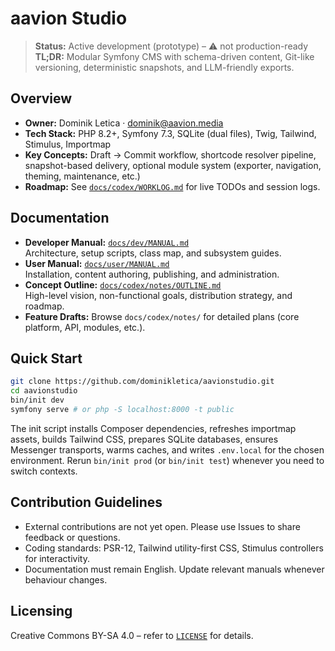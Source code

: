 # aavion Studio

> **Status:** Active development (prototype) – :warning: not production-ready  
> **TL;DR:** Modular Symfony CMS with schema-driven content, Git-like versioning, deterministic snapshots, and LLM-friendly exports.

## Overview
- **Owner:** Dominik Letica · dominik@aavion.media  
- **Tech Stack:** PHP 8.2+, Symfony 7.3, SQLite (dual files), Twig, Tailwind, Stimulus, Importmap  
- **Key Concepts:** Draft → Commit workflow, shortcode resolver pipeline, snapshot-based delivery, optional module system (exporter, navigation, theming, maintenance, etc.)
- **Roadmap:** See [`docs/codex/WORKLOG.md`](docs/codex/WORKLOG.md) for live TODOs and session logs.

## Documentation
- **Developer Manual:** [`docs/dev/MANUAL.md`](docs/dev/MANUAL.md)  
  Architecture, setup scripts, class map, and subsystem guides.
- **User Manual:** [`docs/user/MANUAL.md`](docs/user/MANUAL.md)  
  Installation, content authoring, publishing, and administration.
- **Concept Outline:** [`docs/codex/notes/OUTLINE.md`](docs/codex/notes/OUTLINE.md)  
  High-level vision, non-functional goals, distribution strategy, and roadmap.
- **Feature Drafts:** Browse `docs/codex/notes/` for detailed plans (core platform, API, modules, etc.).

## Quick Start
```bash
git clone https://github.com/dominikletica/aavionstudio.git
cd aavionstudio
bin/init dev
symfony serve # or php -S localhost:8000 -t public
```

The init script installs Composer dependencies, refreshes importmap assets, builds Tailwind CSS, prepares SQLite databases, ensures Messenger transports, warms caches, and writes `.env.local` for the chosen environment. Rerun `bin/init prod` (or `bin/init test`) whenever you need to switch contexts.

## Contribution Guidelines
- External contributions are not yet open. Please use Issues to share feedback or questions.
- Coding standards: PSR-12, Tailwind utility-first CSS, Stimulus controllers for interactivity.
- Documentation must remain English. Update relevant manuals whenever behaviour changes.

## Licensing
Creative Commons BY-SA 4.0 – refer to [`LICENSE`](LICENSE) for details.
